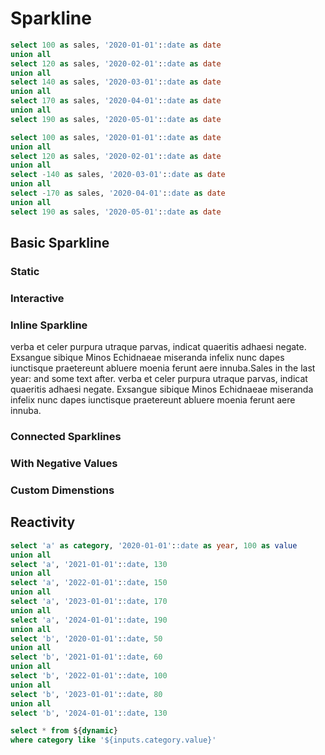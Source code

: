 # Sparkline

```sql sp
select 100 as sales, '2020-01-01'::date as date
union all
select 120 as sales, '2020-02-01'::date as date
union all
select 140 as sales, '2020-03-01'::date as date
union all
select 170 as sales, '2020-04-01'::date as date
union all
select 190 as sales, '2020-05-01'::date as date
```

```sql sp2
select 100 as sales, '2020-01-01'::date as date
union all
select 120 as sales, '2020-02-01'::date as date
union all
select -140 as sales, '2020-03-01'::date as date
union all
select -170 as sales, '2020-04-01'::date as date
union all
select 190 as sales, '2020-05-01'::date as date
```

## Basic Sparkline

### Static
<Sparkline data={sp} dateCol=date valueCol=sales type=line interactive=false yScale=false valueFmt=eur dateFmt=mmm/>

### Interactive
<Sparkline data={sp} dateCol=date valueCol=sales type=line interactive=true yScale=false valueFmt=eur dateFmt=mmm/>

### Inline Sparkline
verba et celer purpura utraque parvas, indicat quaeritis adhaesi negate. Exsangue sibique Minos Echidnaeae miseranda infelix nunc dapes iunctisque praetereunt abluere moenia ferunt aere innuba.Sales in the last year: <Sparkline data={sp} dateCol=date valueCol=sales type=bar interactive=true yScale=false valueFmt=eur dateFmt=mmm color=darkgreen/> and some text after. verba et celer purpura utraque parvas, indicat quaeritis adhaesi negate. Exsangue sibique Minos Echidnaeae miseranda infelix nunc dapes iunctisque praetereunt abluere moenia ferunt aere innuba.

### Connected Sparklines
<Sparkline data={sp} dateCol=date valueCol=sales type=bar    interactive=true yScale=false valueFmt=eur dateFmt=mmm connectGroup=mysparkline/>
<Sparkline data={sp} dateCol=date valueCol=sales type=area color=maroon interactive=true yScale=false valueFmt=eur dateFmt=mmm connectGroup=mysparkline/>
<Sparkline data={sp} dateCol=date valueCol=sales type=line color=purple interactive=true yScale=false valueFmt=eur dateFmt=mmm connectGroup=mysparkline/>

### With Negative Values
<Sparkline data={sp2} dateCol=date valueCol=sales type=bar    interactive=true yScale=false valueFmt=eur dateFmt=mmm/>
<Sparkline data={sp2} dateCol=date valueCol=sales type=area color=maroon interactive=true yScale=false valueFmt=eur dateFmt=mmm/>
<Sparkline data={sp2} dateCol=date valueCol=sales type=line color=purple interactive=true yScale=false valueFmt=eur dateFmt=mmm/>

### Custom Dimenstions
<Sparkline data={sp} dateCol=date valueCol=sales type=area color=maroon interactive=true yScale=false valueFmt=eur dateFmt=mmm height=30 width=20/>
<Sparkline data={sp} dateCol=date valueCol=sales type=line color=purple interactive=true yScale=false valueFmt=eur dateFmt=mmm height=30 width=300/>
<Sparkline data={sp} dateCol=date valueCol=sales type=bar    interactive=true yScale=false valueFmt=eur dateFmt=mmm height=80 width=120/>


## Reactivity

```sql dynamic
select 'a' as category, '2020-01-01'::date as year, 100 as value
union all
select 'a', '2021-01-01'::date, 130
union all
select 'a', '2022-01-01'::date, 150
union all
select 'a', '2023-01-01'::date, 170
union all
select 'a', '2024-01-01'::date, 190
union all
select 'b', '2020-01-01'::date, 50
union all
select 'b', '2021-01-01'::date, 60
union all
select 'b', '2022-01-01'::date, 100
union all
select 'b', '2023-01-01'::date, 80
union all
select 'b', '2024-01-01'::date, 130
```

<Dropdown data={dynamic} name=category value=category/>

```sql dynamic_filtered
select * from ${dynamic}
where category like '${inputs.category.value}'
```

<Sparkline data={dynamic_filtered} dateCol=year valueCol=value interactive=false/>
<LineBreak lines=1/>

<Sparkline data={dynamic_filtered} dateCol=year valueCol=value interactive=true/>
<LineBreak lines=1/>

<BigValue
    data={dynamic_filtered}
    value=value
    sparkline=year
/>